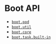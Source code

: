 # Boot API

* [`boot.pod`](boot.pod)
* [`boot.util`](boot.util)
* [`boot.core`](boot.core)
* [`boot.task.built-in`](boot.task.built-in)
